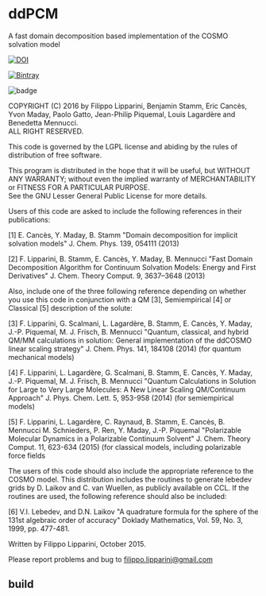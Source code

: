 # ddPCM
A fast domain decomposition based implementation of the COSMO solvation model

[![DOI](https://zenodo.org/badge/63929685.svg)](https://zenodo.org/badge/latestdoi/63929685)

[![Bintray](https://img.shields.io/github/workflow/status/Nige91/ddPCM/Build,%20Test,%20Install%20(Ubuntu)/ddX)](https://img.shields.io/github/workflow/status/Nige91/ddPCM/Build,%20Test,%20Install%20(Ubuntu)/ddX)

![badge](https://img.shields.io/endpoint?url=https://gist.githubusercontent.com/Nige91/efac1cccf779bc5840d659f357118e82/raw/codecov.json)

COPYRIGHT (C) 2016 by Filippo Lipparini, Benjamin Stamm, Eric Cancès,
Yvon Maday, Paolo Gatto, Jean-Philip Piquemal, Louis Lagardère and 
Benedetta Mennucci.   
                          ALL RIGHT RESERVED.      

This code is governed by the LGPL license and abiding by the rules of 
distribution of free software.  
 
This program is distributed in the hope that it will be useful, but 
WITHOUT ANY WARRANTY; without even the implied warranty of MERCHANTABILITY 
or FITNESS FOR A PARTICULAR PURPOSE.  
See the GNU Lesser General Public License for more details.

Users of this code are asked to include the following references in their
publications:

[1] E. Cancès, Y. Maday, B. Stamm
    "Domain decomposition for implicit solvation models"
    J. Chem. Phys. 139, 054111 (2013)

[2] F. Lipparini, B. Stamm, E. Cancès, Y. Maday, B. Mennucci
    "Fast Domain Decomposition Algorithm for Continuum Solvation Models: 
     Energy and First Derivatives"
    J. Chem. Theory Comput. 9, 3637–3648 (2013)

Also, include one of the three following reference depending on whether you
use this code in conjunction with a QM [3], Semiempirical [4] or Classical [5]
description of the solute:

[3] F. Lipparini, G. Scalmani, L. Lagardère, B. Stamm, E. Cancès, Y. Maday,
    J.-P. Piquemal, M. J. Frisch, B. Mennucci
    "Quantum, classical, and hybrid QM/MM calculations in solution: General 
     implementation of the ddCOSMO linear scaling strategy"
    J. Chem. Phys. 141, 184108 (2014)
    (for quantum mechanical models)

[4] F. Lipparini, L. Lagardère, G. Scalmani, B. Stamm, E. Cancès, Y. Maday,
    J.-P. Piquemal, M. J. Frisch, B. Mennucci
    "Quantum Calculations in Solution for Large to Very Large Molecules: 
     A New Linear Scaling QM/Continuum Approach"
    J. Phys. Chem. Lett. 5, 953-958 (2014)
    (for semiempirical models)

[5] F. Lipparini, L. Lagardère, C. Raynaud, B. Stamm, E. Cancès, B. Mennucci
    M. Schnieders, P. Ren, Y. Maday, J.-P. Piquemal
    "Polarizable Molecular Dynamics in a Polarizable Continuum Solvent"
    J. Chem. Theory Comput. 11, 623-634 (2015)
    (for classical models, including polarizable force fields

The users of this code should also include the appropriate reference to the
COSMO model. This distribution includes the routines to generate lebedev
grids by D. Laikov and C. van Wuellen, as publicly available on CCL. If the routines
are used, the following reference should also be included:

[6] V.I. Lebedev, and D.N. Laikov
    "A quadrature formula for the sphere of the 131st
     algebraic order of accuracy"
    Doklady Mathematics, Vol. 59, No. 3, 1999, pp. 477-481.

Written by Filippo Lipparini, October 2015.

Please report problems and bug to filippo.lipparini@gmail.com

## build
